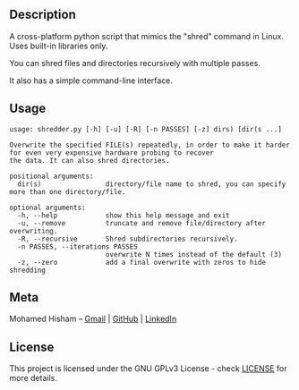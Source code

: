 

## Description

A cross-platform python script that mimics the "shred" command in Linux. Uses built-in libraries only. 

You can shred files and directories recursively with multiple passes.

It also has a simple command-line interface.


## Usage

```
usage: shredder.py [-h] [-u] [-R] [-n PASSES] [-z] dirs) [dir(s ...]

Overwrite the specified FILE(s) repeatedly, in order to make it harder for even very expensive hardware probing to recover
the data. It can also shred directories.

positional arguments:
  dir(s)                directory/file name to shred, you can specify more than one directory/file.

optional arguments:
  -h, --help            show this help message and exit
  -u, --remove          truncate and remove file/directory after overwriting.
  -R, --recursive       Shred subdirectories recursively.
  -n PASSES, --iterations PASSES
                        overwrite N times instead of the default (3)
  -z, --zero            add a final overwrite with zeros to hide shredding
```

## Meta

Mohamed Hisham – [Gmail](mailto:Mohamed00Hisham@Gmail.com) | [GitHub](https://github.com/Mhmd-Hisham) | [LinkedIn](https://www.linkedin.com/in/Mhmd-Hisham/)

## License
This project is licensed under the GNU GPLv3 License - check [LICENSE](LICENSE) for more details.